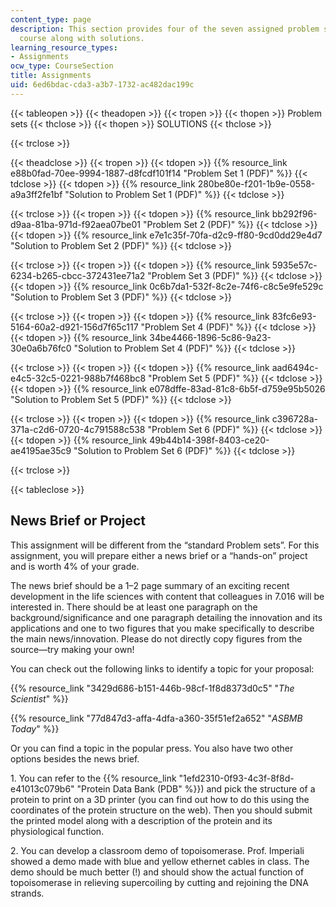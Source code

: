 ```yaml
---
content_type: page
description: This section provides four of the seven assigned problem sets for the
  course along with solutions.
learning_resource_types:
- Assignments
ocw_type: CourseSection
title: Assignments
uid: 6ed6bdac-cda3-a3b7-1732-ac482dac199c
---
```


{{< tableopen >}}
{{< theadopen >}}
{{< tropen >}}
{{< thopen >}}
Problem sets
{{< thclose >}}
{{< thopen >}}
SOLUTIONS
{{< thclose >}}

{{< trclose >}}

{{< theadclose >}}
{{< tropen >}}
{{< tdopen >}}
{{% resource_link e88b0fad-70ee-9994-1887-d8fcdf101f14 "Problem Set 1 (PDF)" %}}
{{< tdclose >}}
{{< tdopen >}}
{{% resource_link 280be80e-f201-1b9e-0558-a9a3ff2fe1bf "Solution to Problem Set 1 (PDF)" %}}
{{< tdclose >}}

{{< trclose >}}
{{< tropen >}}
{{< tdopen >}}
{{% resource_link bb292f96-d9aa-81ba-971d-f92aea07be01 "Problem Set 2 (PDF)" %}}
{{< tdclose >}}
{{< tdopen >}}
{{% resource_link e7e1c35f-70fa-d2c9-ff80-9cd0dd29e4d7 "Solution to Problem Set 2 (PDF)" %}}
{{< tdclose >}}

{{< trclose >}}
{{< tropen >}}
{{< tdopen >}}
{{% resource_link 5935e57c-6234-b265-cbcc-372431ee71a2 "Problem Set 3 (PDF)" %}}
{{< tdclose >}}
{{< tdopen >}}
{{% resource_link 0c6b7da1-532f-8c2e-74f6-c8c5e9fe529c "Solution to Problem Set 3 (PDF)" %}}
{{< tdclose >}}

{{< trclose >}}
{{< tropen >}}
{{< tdopen >}}
{{% resource_link 83fc6e93-5164-60a2-d921-156d7f65c117 "Problem Set 4 (PDF)" %}}
{{< tdclose >}}
{{< tdopen >}}
{{% resource_link 34be4466-1896-5c86-9a23-30e0a6b76fc0 "Solution to Problem Set 4 (PDF)" %}}
{{< tdclose >}}

{{< trclose >}}
{{< tropen >}}
{{< tdopen >}}
{{% resource_link aad6494c-e4c5-32c5-0221-988b7f468bc8 "Problem Set 5 (PDF)" %}}
{{< tdclose >}}
{{< tdopen >}}
{{% resource_link e078dffe-83ad-81c8-6b5f-d759e95b5026 "Solution to Problem Set 5 (PDF)" %}}
{{< tdclose >}}

{{< trclose >}}
{{< tropen >}}
{{< tdopen >}}
{{% resource_link c396728a-371a-c2d6-0720-4c791588c538 "Problem Set 6 (PDF)" %}}
{{< tdclose >}}
{{< tdopen >}}
{{% resource_link 49b44b14-398f-8403-ce20-ae4195ae35c9 "Solution to Problem Set 6 (PDF)" %}}
{{< tdclose >}}

{{< trclose >}}

{{< tableclose >}}

News Brief or Project
---------------------

This assignment will be different from the “standard Problem sets”. For this assignment, you will prepare either a news brief or a “hands-on” project and is worth 4% of your grade.

The news brief should be a 1–2 page summary of an exciting recent development in the life sciences with content that colleagues in 7.016 will be interested in. There should be at least one paragraph on the background/significance and one paragraph detailing the innovation and its applications and one to two figures that you make specifically to describe the main news/innovation. Please do not directly copy figures from the source—try making your own!

You can check out the following links to identify a topic for your proposal:

{{% resource_link "3429d686-b151-446b-98cf-1f8d8373d0c5" "_The Scientist_" %}}

{{% resource_link "77d847d3-affa-4dfa-a360-35f51ef2a652" "_ASBMB Today_" %}}

Or you can find a topic in the popular press. You also have two other options besides the news brief.

1\. You can refer to the {{% resource_link "1efd2310-0f93-4c3f-8f8d-e41013c079b6" "Protein Data Bank (PDB" %}}) and pick the structure of a protein to print on a 3D printer (you can find out how to do this using the coordinates of the protein structure on the web). Then you should submit the printed model along with a description of the protein and its physiological function.

2\. You can develop a classroom demo of topoisomerase. Prof. Imperiali showed a demo made with blue and yellow ethernet cables in class. The demo should be much better (!) and should show the actual function of topoisomerase in relieving supercoiling by cutting and rejoining the DNA strands.